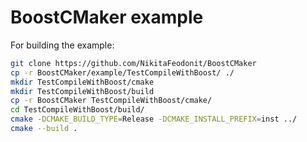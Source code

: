 # BoostCMaker example

For building the example:

```bash
git clone https://github.com/NikitaFeodonit/BoostCMaker
cp -r BoostCMaker/example/TestCompileWithBoost/ ./
mkdir TestCompileWithBoost/cmake
mkdir TestCompileWithBoost/build
cp -r BoostCMaker TestCompileWithBoost/cmake/
cd TestCompileWithBoost/build/
cmake -DCMAKE_BUILD_TYPE=Release -DCMAKE_INSTALL_PREFIX=inst ../
cmake --build .
```
